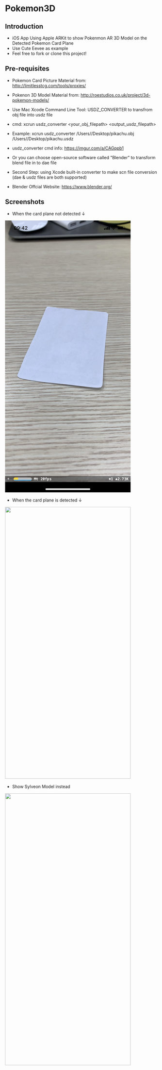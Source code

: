 # Pokemon3D

Introduction
------------

- iOS App Using Apple ARKit to show Pokenmon AR 3D Model on the Detected Pokemon Card Plane
- Use Cute Eevee as example
- Feel free to fork or clone this project!

Pre-requisites
--------------

- Pokemon Card Picture Material from: http://limitlesstcg.com/tools/proxies/
- Pokenon 3D Model Material from: http://roestudios.co.uk/project/3d-pokemon-models/
- Use Mac Xcode Command Line Tool: USDZ_CONVERTER to transfrom obj file into usdz file
- cmd: xcrun usdz_converter <your_obj_filepath> <output_usdz_filepath>
- Example: xcrun usdz_converter /Users/<username>/Desktop/pikachu.obj /Users/<username>/Desktop/pikachu.usdz
- usdz_converter cmd info: https://imgur.com/a/CAGppb1
- Or you can choose open-source software called "Blender" to transform blend file in to dae file

- Second Step: using Xcode built-in converter to make scn file conversion (dae & usdz files are both supported)

- Blender Offcial Website: https://www.blender.org/

Screenshots
-------------

- When the card plane not detected ↓
<img src="https://github.com/pinlunhuang/Pokemon3D/blob/master/Pokemon3D/Screenshots/IMG_0417.PNG" width="414" height="896" />

- When the card plane is detected ↓
<img src="https://github.com/pinlunhuang/Pokemon3D/blob/master/Pokemon3D/Screenshots/IMG_0418.PNG" width="414" height="896" />

- Show Sylveon Model instead
<img src="https://github.com/pinlunhuang/Pokemon3D/blob/master/Pokemon3D/Screenshots/IMG_0424.PNG" width="414" height="896" />
